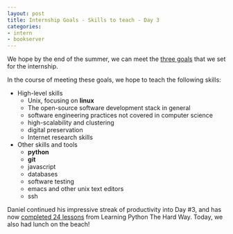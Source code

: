 ```yaml
---
layout: post
title: Internship Goals - Skills to teach - Day 3
categories:
- intern
- bookserver
---
```


We hope by the end of the summer, we can meet the [three goals](/bookserver/intern/2010/05/24/internship-day1.html)
that we set for the internship.

In the course of meeting these goals, we hope to teach the following skills:

* High-level skills
    * Unix, focusing on **linux**
    * The open-source software development stack in general
    * software engineering practices not covered in computer science
    * high-scalability and clustering
    * digital preservation
    * Internet research skills
* Other skills and tools
    * **python**
    * **git**
    * javascript
    * databases
    * software testing
    * emacs and other unix text editors
    * ssh

Daniel continued his impressive streak of productivity into Day #3, and has
now [completed 24 lessons](http://github.com/dmontalvo/learningpython/) from
Learning Python The Hard Way. Today, we also had lunch on the beach!

